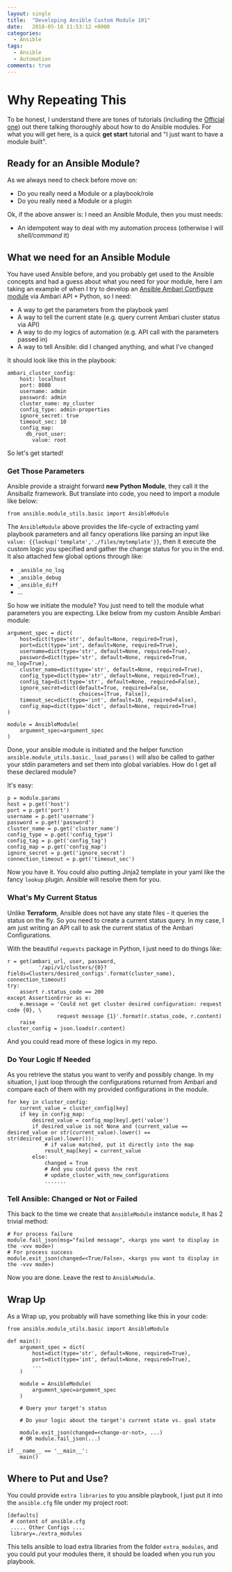 ```yaml
---
layout: single
title:  "Developing Ansible Custom Module 101"
date:   2018-05-18 11:53:12 +0000
categories: 
  - Ansible
tags:
  - Ansible
  - Automation
comments: true
---
```

# Why Repeating This
To be honest, I understand there are tones of tutorials (including the [Official one]) out there talking thoroughly about how to do Ansible modules. For what you will get here, is a quick **get start** tutorial and "I just want to have a module built".

[Official one]: http://docs.ansible.com/ansible/latest/dev_guide/developing_modules.html

## Ready for an Ansible Module?
As we always need to check before move on:

- Do you really need a Module or a playbook/role
- Do you really need a Module or a plugin

Ok, if the above answer is: I need an Ansible Module, then you must needs:

  - An idempotent way to deal with my automation process (otherwise I will *shell/command* it)

## What we need for an Ansible Module
You have used Ansible before, and you probably get used to the Ansible concepts and had a guess about what you need for your module, here I am taking an example of when I try to develop an [Ansible Ambari Configure module] via Ambari API + Python, so I need:

- A way to get the parameters from the playbook yaml
- A way to tell the current state (e.g. query current Ambari cluster status via API)
- A way to do my logics of automation (e.g. API call with the parameters passed in)
- A way to tell Ansible: did I changed anything, and what I've changed

It should look like this in the playbook:

    ambari_cluster_config:
        host: localhost
        port: 8080
        username: admin
        password: admin
        cluster_name: my_cluster
        config_type: admin-properties
        ignore_secret: true
        timeout_sec: 10
        config_map:
          db_root_user:
            value: root


So let's get started!

[Ansible Ambari Configure module]: https://github.com/timmyraynor/ansible-ambari-config-module

### Get Those Parameters
Ansible provide a straight forward **new Python Module**, they call it the Ansiballz framework. But translate into code, you need to import a module like below:

    from ansible.module_utils.basic import AnsibleModule

The `AnsibleModule` above provides the life-cycle of extracting yaml playbook parameters and all fancy operations like parsing an input like `value: {{lookup('template','./files/mytemplate'}}`, then it execute the custom logic you specified and gather the change status for you in the end. It also attached few global options through like:

- `_ansible_no_log`
- `_ansible_debug`
- `_ansible_diff`
- ...

So how we initiate the module? You just need to tell the module what parameters you are expecting. Like below from my custom Ansible Ambari module:

    argument_spec = dict(
        host=dict(type='str', default=None, required=True),
        port=dict(type='int', default=None, required=True),
        username=dict(type='str', default=None, required=True),
        password=dict(type='str', default=None, required=True, no_log=True),
        cluster_name=dict(type='str', default=None, required=True),
        config_type=dict(type='str', default=None, required=True),
        config_tag=dict(type='str', default=None, required=False),
        ignore_secret=dict(default=True, required=False,
                           choices=[True, False]),
        timeout_sec=dict(type='int', default=10, required=False),
        config_map=dict(type='dict', default=None, required=True)
    )

    module = AnsibleModule(
        argument_spec=argument_spec
    )

Done, your ansible module is initiated and the helper function `ansible.module_utils.basic._load_params()` will also be called to gather your stdin parameters and set them into global variables. How do I get all these declared module?

It's easy:

    p = module.params
    host = p.get('host')
    port = p.get('port')
    username = p.get('username')
    password = p.get('password')
    cluster_name = p.get('cluster_name')
    config_type = p.get('config_type')
    config_tag = p.get('config_tag')
    config_map = p.get('config_map')
    ignore_secret = p.get('ignore_secret')
    connection_timeout = p.get('timeout_sec')

Now you have it. You could also putting Jinja2 template in your yaml like the fancy `lookup` plugin. Ansible will resolve them for you.

### What's My Current Status
Unlike **Terraform**, Ansible does not have any state files - it queries the status on the fly. So you need to create a current status query. In my case, I am just writing an API call to ask the current status of the Ambari Configurations.

With the beautiful `requests` package in Python, I just need to do things like:

    r = get(ambari_url, user, password,
              '/api/v1/clusters/{0}?fields=Clusters/desired_configs'.format(cluster_name), connection_timeout)
    try:
        assert r.status_code == 200
    except AssertionError as e:
        e.message = 'Could not get cluster desired configuration: request code {0}, \
                    request message {1}'.format(r.status_code, r.content)
        raise
    cluster_config = json.loads(r.content)

And you could read more of these logics in my repo.

### Do Your Logic If Needed
As you retrieve the status you want to verify and possibly change. In my situation, I just loop through the configurations returned from Ambari and compare each of them with my provided configurations in the module.

    for key in cluster_config:
        current_value = cluster_config[key]
        if key in config_map:
            desired_value = config_map[key].get('value')
            if desired_value is not None and (current_value == desired_value or str(current_value).lower() == str(desired_value).lower()):
                # if value matched, put it directly into the map
                result_map[key] = current_value
            else:
                changed = True
                # And you could guess the rest
                # update_cluster_with_new_configurations
                .......

### Tell Ansible: Changed or Not or Failed
This back to the time we create that `AnsibleModule` instance `module`, it has 2 trivial method:

    # For process failure
    module.fail_json(msg="failed message", <kargs you want to display in the -vvv mode>)
    # For process success
    module.exit_json(changed=<True/False>, <kargs you want to display in the -vvv mode>)

Now you are done. Leave the rest to `AnsibleModule`.

## Wrap Up
As a Wrap up, you probably will have something like this in your code:

    from ansible.module_utils.basic import AnsibleModule

    def main():
        argument_spec = dict(
            host=dict(type='str', default=None, required=True),
            port=dict(type='int', default=None, required=True),
            ...
        )

        module = AnsibleModule(
            argument_spec=argument_spec
        )

        # Query your target's status

        # Do your logic about the target's current state vs. goal state

        module.exit_json(changed=<change-or-not>, ...)
        # OR module.fail_json(...)

    if __name__ == '__main__':
        main()

## Where to Put and Use?
You could provide `extra libraries` to you ansible playbook, I just put it into the `ansible.cfg` file under my project root:
    
    [defaults]
     # content of ansible.cfg
     ..... Other Configs ....
     library=./extra_modules

This tells ansible to load extra libraries from the folder `extra_modules`, and you could put your modules there, it should be loaded when you run you playbook.